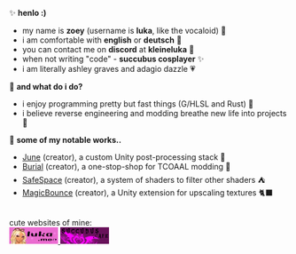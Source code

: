 ✨ **henlo :)**
<br>
- my name is **zoey** (username is **luka**, like the vocaloid) 🌺 
- i am comfortable with **english** or **deutsch** 🫶
- you can contact me on **discord** at **kleineluka** 🍨
- when not writing "code" - **succubus cosplayer** ✨
- i am literally ashley graves and adagio dazzle 💗

🌈 **and what do i do?**
<br>
- i enjoy programming pretty but fast things (G/HLSL and Rust) 🌼
- i believe reverse engineering and modding breathe new life into projects 🐸

🦄 **some of my notable works..**
<br>
- [June](https://www.luka.moe/june) (creator), a custom Unity post-processing stack 📸
- [Burial](https://www.luka.moe/burial) (creator), a one-stop-shop for TCOAAL modding 🔪
- [SafeSpace](https://kleineluka.gumroad.com/l/safespace) (creator), a system of shaders to filter other shaders ⛺
- [MagicBounce](https://www.luka.moe/magicbounce) (creator), a Unity extension for upscaling textures 🐈‍⬛

<br>
cute websites of mine:
<br>
<a href="https://luka.moe">
  <img src="luka_blinkie.gif" alt="Luka.moe Blinkie">
</a>
<a href="https://succubus.cafe">
  <img src="succubus_blinkie.gif" alt="Succubus.cafe Blinkie">
</a>
